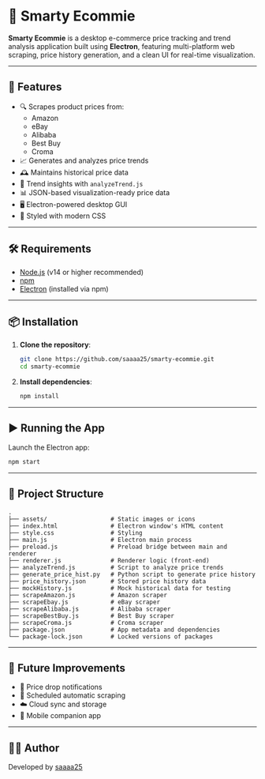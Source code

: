 # 🛒 Smarty Ecommie

**Smarty Ecommie** is a desktop e-commerce price tracking and trend analysis application built using **Electron**, featuring multi-platform web scraping, price history generation, and a clean UI for real-time visualization.

---

## 🚀 Features

- 🔍 Scrapes product prices from:
  - Amazon
  - eBay
  - Alibaba
  - Best Buy
  - Croma
- 📈 Generates and analyzes price trends
- 🕰️ Maintains historical price data
- 🧠 Trend insights with `analyzeTrend.js`
- 📊 JSON-based visualization-ready price data
- 🖥️ Electron-powered desktop GUI
- 💅 Styled with modern CSS

---

## 🛠 Requirements

- [Node.js](https://nodejs.org/) (v14 or higher recommended)
- [npm](https://www.npmjs.com/)
- [Electron](https://www.electronjs.org/) (installed via npm)

---

## 📦 Installation

1. **Clone the repository**:
   ```bash
   git clone https://github.com/saaaa25/smarty-ecommie.git
   cd smarty-ecommie
   ```

2. **Install dependencies**:
   ```bash
   npm install
   ```

---

## ▶️ Running the App

Launch the Electron app:
```bash
npm start
```

---

## 📁 Project Structure

```
.
├── assets/                  # Static images or icons
├── index.html               # Electron window's HTML content
├── style.css                # Styling
├── main.js                  # Electron main process
├── preload.js               # Preload bridge between main and renderer
├── renderer.js              # Renderer logic (front-end)
├── analyzeTrend.js          # Script to analyze price trends
├── generate_price_hist.py   # Python script to generate price history
├── price_history.json       # Stored price history data
├── mockHistory.js           # Mock historical data for testing
├── scrapeAmazon.js          # Amazon scraper
├── scrapeEbay.js            # eBay scraper
├── scrapeAlibaba.js         # Alibaba scraper
├── scrapeBestBuy.js         # Best Buy scraper
├── scrapeCroma.js           # Croma scraper
├── package.json             # App metadata and dependencies
└── package-lock.json        # Locked versions of packages
```

---

## 📌 Future Improvements

- 🔔 Price drop notifications
- 📅 Scheduled automatic scraping
- ☁️ Cloud sync and storage
- 📱 Mobile companion app

---

## 🧑‍💻 Author

Developed by [saaaa25](https://github.com/saaaa25)

